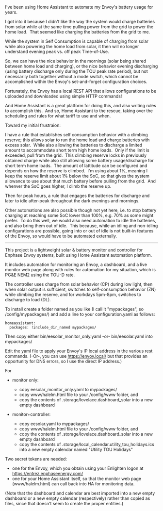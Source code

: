 I've been using Home Assistant to automate my Envoy's battery usage for years.

I got into it because I didn't like the way the system would charge batteries from solar while at the same time pulling power from the grid to power the home load.&nbsp;
That seemed like charging the batteries from the grid to me.

While the system in Self Consumption is capable of charging from solar while also powering the home load from solar, it then will no longer understand evening peak vs. off peak Time-of-Use.

So, we can have the nice behavior in the mornings (solar being shared between home load and charging), or the nice behavior evening discharging (using battery discharge only during the TOU peak rate period), 
but not necessarily both together without a mode switch, which cannot be accomplished within the Envoy's set-and-forget configuration choices.

Fortunately, the Envoy has a local REST API that allows configurations to be uploaded and downloaded using simple HTTP commands!

And Home Assistant is a great platform for doing this, and also writing rules to accomplish this.&nbsp;
And so, Home Assistant to the rescue, taking over the scheduling and rules for what tariff to use and when.

Toward my initial frustraion:

I have a rule that establishes self consumption behavior with a climbing reserve; this allows solar to run the home load and charge batteries with excess solar.&nbsp;
While also allowing the batteries to discharge a limited amount to accommodate short term high home loads.&nbsp; Only if the limit is exceeded, pull from the grid.&nbsp;
This climbing reserve locks in previously obtained charge while also still allowing some battery usage/discharge for short term home loads.&nbsp; 
The amount of lattitude can be configured and depends on how the reserve is climbed.&nbsp; 
I'm using about 1%, meaning I keep the reserve limit about 1% below the SoC, so that gives the system allowance to use about that much battery before pulling from the grid.&nbsp;
And whenver the SoC goes higher, I climb the reserve up.

Then for peak hours, a rule that engages the batteries for discharge and later to idle after-peak throughout the dark evenings and mornings.

Other automations are also possible though not yet here, i.e. to stop battery charging at reaching some SoC lower than 100%, e.g. 70% as some might prefer.&nbsp;
To do this well, we would also need automation to idle the batteries, and also bring them out of idle.&nbsp;
This because, while an idling and non-idling configurations are possible, going into or out of idle is not built-in features of the Envoy, so would have to be automated externally.

---

This project is a lightweight solar & battery monitor and controller for Enphase Envoy systems, built using Home Assistant automation platform.

It includes automation for monitoring an Envoy, a dashboard, and a live monitor web page along with rules for automation for my situation,
which is PG&E NEM2 using the TOU-D rate.

The controller uses charge from solar behavior (CP) during low light, 
then when solar output is sufficient, switches to self-consumption behavior (ZN) while climbing the reserve,
and for workdays 5pm-8pm, switches to discharge to load (DL).

To install create a folder named as you like (I call it "mypackages", so /config/mypackages/)
and add a line to your configuration.yaml as follows:

```
homeassistant:
  packages: !include_dir_named mypackages/
```

Then copy either bin/eesolar_monitor_only.yaml -or- bin/eesolar.yaml into mypackages/

Edit the yaml file to apply your Envoy's IP local address in the various rest commands.
(-Or-, you can use https://envoy.local/ but that provides an opportunity for DNS errors, so I use the direct IP address.)

For

  * monitor only: 
    * copy eesolar_monitor_only.yaml to mypackages/
    * copy www/halelm.html file to your /config/www folder, and 
    * copy the contents of .storage/lovelace.dashboard_solar into a new empty dashboard

  * monitor+controller:
    * copy eesolar.yaml to mypackages/
    * copy www/halelm.html file to your /config/www folder, and 
    * copy the contents of .storage/lovelace.dashboard_solar into a new empty dashboard
    * copy the contents of .storage/local_calendar.utility_tou_holidays.ics into a new empty calendar named "Utility TOU Holidays"

Two secret tokens are needed:
  * one for the Envoy, which you obtain using your Enlighten logon at https://entrez.enphaseenergy.com/
  * one for your Home Assistant itself, so that the monitor web page (www/halelm.html) can call back into HA for monitoring data.

(Note that the dashboard and calendar are best imported into a new empty dashboard or a new empty calendar (respectively) rather than copied as files,
since that doesn't seem to create the proper entities.)
